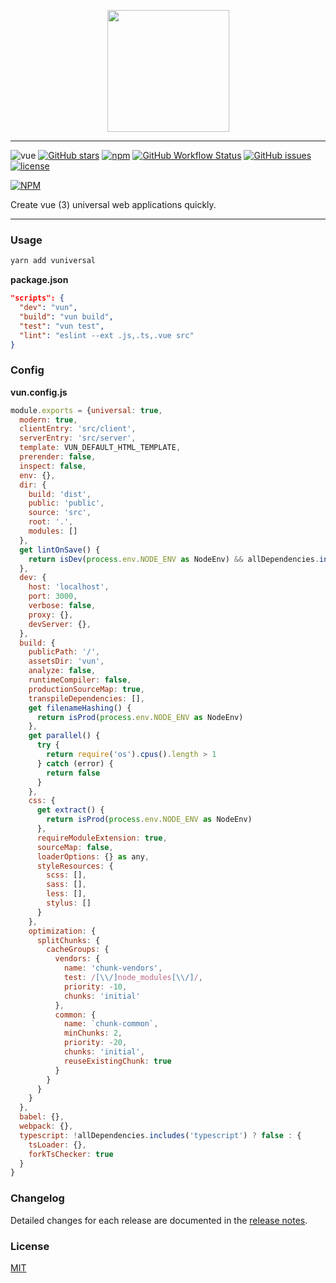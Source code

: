<p align="center">
  <img src="https://raw.githubusercontent.com/surmon-china/vuniversal/master/logo.png" width="195">
</p>

---
![vue](https://img.shields.io/badge/MADE%20WITH-VUE-42a97a?style=for-the-badge&labelColor=35495d)
[![GitHub stars](https://img.shields.io/github/stars/surmon-china/vuniversal.svg?style=for-the-badge)](https://github.com/surmon-china/vuniversal/stargazers)
[![npm](https://img.shields.io/npm/v/vuniversal?color=c7343a&label=npm&style=for-the-badge)](https://www.npmjs.com/package/vuniversal)
[![GitHub Workflow Status](https://img.shields.io/github/workflow/status/surmon-china/vuniversal/Publish?label=publish&style=for-the-badge)](https://github.com/surmon-china/vuniversal/actions?query=workflow%3APublish)
[![GitHub issues](https://img.shields.io/github/issues-raw/surmon-china/vuniversal.svg?style=for-the-badge)](https://github.com/surmon-china/vuniversal/issues)
[![license](https://img.shields.io/github/license/mashape/apistatus.svg?style=for-the-badge)](https://github.com/surmon-china/vuniversal/blob/master/LICENSE)

[![NPM](https://nodei.co/npm/vuniversal.png?downloads=true&downloadRank=true&stars=true)](https://www.npmjs.com/package/vuniversal)

Create vue (3) universal web applications quickly.

---

### Usage

``` bash
yarn add vuniversal
```

**package.json**

```json
"scripts": {
  "dev": "vun",
  "build": "vun build",
  "test": "vun test",
  "lint": "eslint --ext .js,.ts,.vue src"
}
```

### Config

**vun.config.js**

```js
module.exports = {universal: true,
  modern: true,
  clientEntry: 'src/client',
  serverEntry: 'src/server',
  template: VUN_DEFAULT_HTML_TEMPLATE,
  prerender: false,
  inspect: false,
  env: {},
  dir: {
    build: 'dist',
    public: 'public',
    source: 'src',
    root: '.',
    modules: []
  },
  get lintOnSave() {
    return isDev(process.env.NODE_ENV as NodeEnv) && allDependencies.includes('eslint')
  },
  dev: {
    host: 'localhost',
    port: 3000,
    verbose: false,
    proxy: {},
    devServer: {},
  },
  build: {
    publicPath: '/',
    assetsDir: 'vun',
    analyze: false,
    runtimeCompiler: false,
    productionSourceMap: true,
    transpileDependencies: [],
    get filenameHashing() {
      return isProd(process.env.NODE_ENV as NodeEnv)
    },
    get parallel() {
      try {
        return require('os').cpus().length > 1
      } catch (error) {
        return false
      }
    },
    css: {
      get extract() {
        return isProd(process.env.NODE_ENV as NodeEnv)
      },
      requireModuleExtension: true,
      sourceMap: false,
      loaderOptions: {} as any,
      styleResources: {
        scss: [],
        sass: [],
        less: [],
        stylus: []
      }
    },
    optimization: {
      splitChunks: {
        cacheGroups: {
          vendors: {
            name: 'chunk-vendors',
            test: /[\\/]node_modules[\\/]/,
            priority: -10,
            chunks: 'initial'
          },
          common: {
            name: `chunk-common`,
            minChunks: 2,
            priority: -20,
            chunks: 'initial',
            reuseExistingChunk: true
          }
        }
      }
    }
  },
  babel: {},
  webpack: {},
  typescript: !allDependencies.includes('typescript') ? false : {
    tsLoader: {},
    forkTsChecker: true
  }
}
```

### Changelog

Detailed changes for each release are documented in the [release notes](https://github.com/surmon-china/vuniversal/blob/master/CHANGELOG.md).

### License

[MIT](https://github.com/surmon-china/vuniversal/blob/master/LICENSE)
